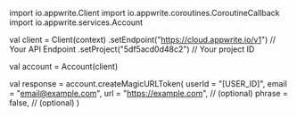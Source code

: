 import io.appwrite.Client
import io.appwrite.coroutines.CoroutineCallback
import io.appwrite.services.Account

val client = Client(context)
    .setEndpoint("https://cloud.appwrite.io/v1") // Your API Endpoint
    .setProject("5df5acd0d48c2") // Your project ID

val account = Account(client)

val response = account.createMagicURLToken(
    userId = "[USER_ID]", 
    email = "email@example.com", 
    url = "https://example.com", // (optional)
    phrase = false, // (optional)
)